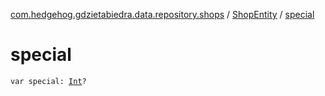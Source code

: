 [com.hedgehog.gdzietabiedra.data.repository.shops](../index.md) / [ShopEntity](index.md) / [special](./special.md)

# special

`var special: `[`Int`](https://kotlinlang.org/api/latest/jvm/stdlib/kotlin/-int/index.html)`?`
